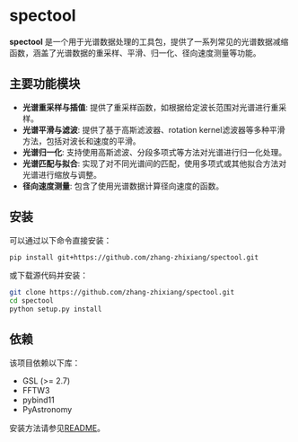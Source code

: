 # spectool

**spectool** 是一个用于光谱数据处理的工具包，提供了一系列常见的光谱数据减缩函数，涵盖了光谱数据的重采样、平滑、归一化、径向速度测量等功能。

## 主要功能模块

- **光谱重采样与插值**: 提供了重采样函数，如根据给定波长范围对光谱进行重采样。
- **光谱平滑与滤波**: 提供了基于高斯滤波器、rotation kernel滤波器等多种平滑方法，包括对波长和速度的平滑。
- **光谱归一化**: 支持使用高斯滤波、分段多项式等方法对光谱进行归一化处理。
- **光谱匹配与拟合**: 实现了对不同光谱间的匹配，使用多项式或其他拟合方法对光谱进行缩放与调整。
- **径向速度测量**: 包含了使用光谱数据计算径向速度的函数。

## 安装

可以通过以下命令直接安装：

```bash
pip install git+https://github.com/zhang-zhixiang/spectool.git
```

或下载源代码并安装：

```bash
git clone https://github.com/zhang-zhixiang/spectool.git
cd spectool
python setup.py install
```

## 依赖

该项目依赖以下库：

- GSL (>= 2.7)
- FFTW3
- pybind11
- PyAstronomy

安装方法请参见[README](https://github.com/zhang-zhixiang/spectool/blob/master/README.md)。